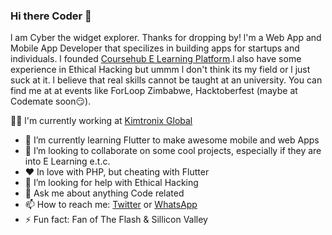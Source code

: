 ### Hi there Coder 👋
 
l am Cyber the widget explorer. Thanks for dropping by! l'm a Web App and Mobile App Developer that specilizes in building apps for startups and individuals. l founded [Coursehub E Learning Platform](https://coursehub.co.zw).l also have some experience in Ethical Hacking but ummm l don't think its my field or l just suck at it. l believe that real skills cannot be taught at an university. You can find me at at events like ForLoop Zimbabwe, Hacktoberfest (maybe at Codemate soon😏).


👨‍💻 l'm currently working at [Kimtronix Global](https://www.kimtronix.com/)

- 🔭 I’m currently learning Flutter to make awesome mobile and web Apps
- 👯 I’m looking to collaborate on some cool projects, especially if they are into E Learning e.t.c.
- ❤️ In love with PHP, but cheating with Flutter
- 🤔 I’m looking for help with Ethical Hacking
- 💬 Ask me about anything Code related
- 📫 How to reach me: [Twitter](https://twitter.com/tanyathecoder) or [WhatsApp](https://api.whatsapp.com/send?phone=263776504919)
- ⚡ Fun fact: Fan of The Flash & Sillicon Valley
